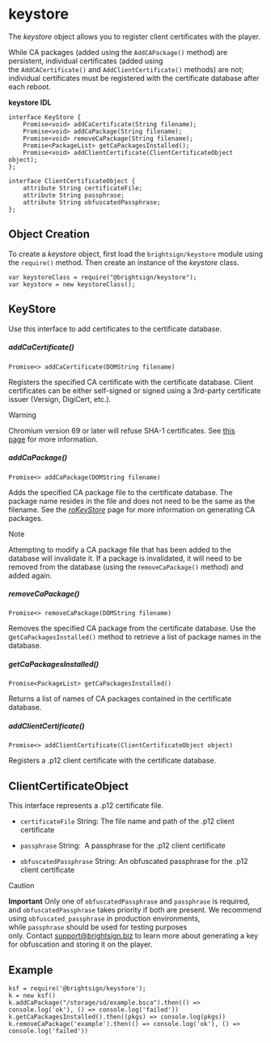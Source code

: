 # keystore

The *keystore* object allows you to register client certificates with the player.

While CA packages (added using the `AddCAPackage()` method) are persistent, individual certificates (added using the `AddCACertificate()` and `AddClientCertificate()` methods) are not; individual certificates must be registered with the certificate database after each reboot.

**keystore IDL**

```
interface KeyStore {
    Promise<void> addCaCertificate(String filename);
    Promise<void> addCaPackage(String filename);
    Promise<void> removeCaPackage(String filename);
    Promise<PackageList> getCaPackagesInstalled();
    Promise<void> addClientCertificate(ClientCertificateObject object);
};

interface ClientCertificateObject {
    attribute String certificateFile;
    attribute String passphrase;
    attribute String obfuscatedPassphrase;
};

```

## Object Creation

To create a *keystore* object, first load the `brightsign/keystore` module using the `require()` method. Then create an instance of the *keystore* class.

```
var keystoreClass = require("@brightsign/keystore");
var keystore = new keystoreClass();
```

## KeyStore

Use this interface to add certificates to the certificate database.

##### addCaCertificate()

```
Promise<> addCaCertificate(DOMString filename)
```

Registers the specified CA certificate with the certificate database. Client certificates can be either self-signed or signed using a 3rd-party certificate issuer (Versign, DigiCert, etc.). 

> [!WARNING]
> Chromium version 69 or later will refuse SHA-1 certificates. See [this page](https://www.chromium.org/Home/chromium-security/education/tls/sha-1/) for more information.

##### addCaPackage()

```
Promise<> addCaPackage(DOMString filename)
```

Adds the specified CA package file to the certificate database. The package name resides in the file and does not need to be the same as the filename. See the [*roKeyStore*](../../../developers/brightscript/object-reference/networking-objects/rokeystore.md) page for more information on generating CA packages.

> [!NOTE]
> Attempting to modify a CA package file that has been added to the database will invalidate it. If a package is invalidated, it will need to be removed from the database (using the r`emoveCaPackage()` method) and added again.

##### removeCaPackage()

```
Promise<> removeCaPackage(DOMString filename)
```

Removes the specified CA package from the certificate database. Use the g`etCaPackagesInstalled()` method to retrieve a list of package names in the database.

##### getCaPackagesInstalled()

```
Promise<PackageList> getCaPackagesInstalled()
```

Returns a list of names of CA packages contained in the certificate database.

##### addClientCertificate()

```
Promise<> addClientCertificate(ClientCertificateObject object)
```

Registers a .p12 client certificate with the certificate database. 

## ClientCertificateObject

This interface represents a .p12 certificate file.

*   `certificateFile` String: The file name and path of the .p12 client certificate
    
*   `passphrase` String:  A passphrase for the .p12 client certificate
    
*   `obfuscatedPassphrase` String: An obfuscated passphrase for the .p12 client certificate
    

> [!CAUTION]
> **Important**
> Only one of `obfuscatedPassphrase` and `passphrase` is required, and `obfuscatedPassphrase` takes priority if both are present. We recommend using `obfuscated_passphrase` in production environments, while `passphrase` should be used for testing purposes only. Contact [support@brightsign.biz](mailto:support@brightsign.biz) to learn more about generating a key for obfuscation and storing it on the player.

## Example

```
ksf = require('@brightsign/keystore');
k = new ksf()
k.addCaPackage("/storage/sd/example.bsca").then(() => console.log('ok'), () => console.log('failed'))
k.getCaPackagesInstalled().then((pkgs) => console.log(pkgs))
k.removeCaPackage('example').then(() => console.log('ok'), () => console.log('failed'))
```